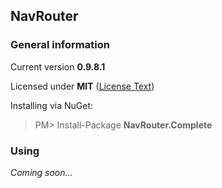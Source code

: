 ## NavRouter

### General information
Current version **0.9.8.1**

Licensed under **MIT** ([License Text](http://opensource.org/licenses/MIT))

Installing via NuGet:
> PM> Install-Package **NavRouter.Complete**

### Using
_Coming soon..._